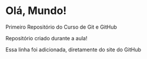 # Olá, Mundo!
 Primeiro Repositório do Curso de Git e GitHub

Repositório criado durante a aula!

Essa linha foi adicionada, diretamente do site do GitHub
